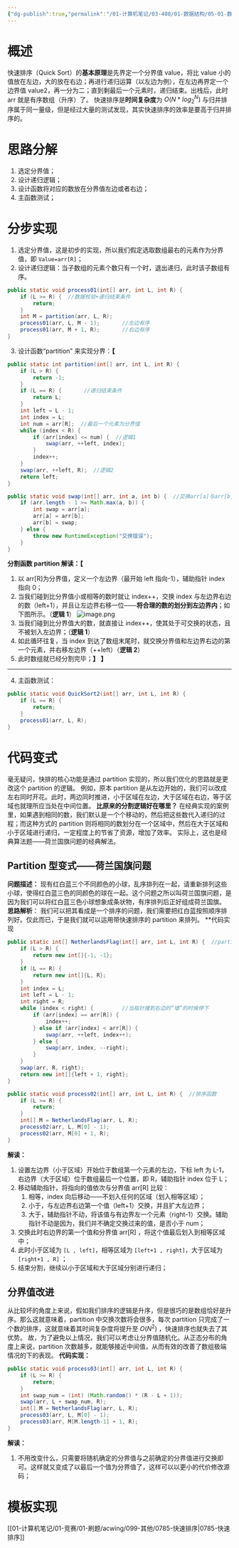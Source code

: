 ```yaml
---
{"dg-publish":true,"permalink":"/01-计算机笔记/03-408/01-数据结构/05-01-数据结构与算法-zuo/算法/02-排序算法/快速排序/","tags":["personal/blog","algorithm/sorting"]}
---
```



# 概述
快速排序（Quick Sort）的**基本原理**是先界定一个分界值 value，将比 value 小的值放在左边，大的放在右边；再进行递归运算（以左边为例），在左边再界定一个边界值 value2，再一分为二；直到剩最后一个元素时，递归结束。出栈后，此时 arr 就是有序数组（升序）了。
快速排序是**时间复杂度**为 $O(N*log_2^N)$ 与归并排序属于同一量级，但是经过大量的测试发现，其实快速排序的效率是要高于归并排序的。
# 思路分解
1. 选定分界值；
2. 设计递归逻辑；
3. 设计函数将对应的数放在分界值左边或者右边；
4. 主函数测试；
# 分步实现
1. 选定分界值，这是初步的实现，所以我们假定选取数组最右的元素作为分界值，即
   `Value=arr[R]`；
2. 设计递归逻辑：当子数组的元素个数只有一个时，退出递归，此时该子数组有序。
```java
public static void process01(int[] arr, int L, int R) {  
    if (L >= R) {  //数据校验+递归结束条件
        return;  
    }  
    int M = partition(arr, L, R);  
    process01(arr, L, M - 1);       //左边有序  
    process01(arr, M + 1, R);       //右边有序  
}
```
3. 设计函数“partition” 来实现分界：**【**
```java
public static int partition(int[] arr, int L, int R) {  
    if (L > R) {  
        return -1;  
    }  
    if (L == R) {       //递归结束条件  
        return L;  
    }  
    int left = L - 1;  
    int index = L;  
    int num = arr[R];  //最后一个元素为分界值
    while (index < R) {  
        if (arr[index] <= num) {  //逻辑1
            swap(arr, ++left, index);  
        }  
        index++;  
    }  
    swap(arr, ++left, R);  //逻辑2
    return left;  
}

public static void swap(int[] arr, int a, int b) {  //交换arr[a]与arr[b]
    if (arr.length - 1 >= Math.max(a, b)) {  
        int swap = arr[a];  
        arr[a] = arr[b];  
        arr[b] = swap;  
    } else {  
        throw new RuntimeException("交换错误");  
    }  
}
```
**分割函数 partition 解读：【** 
1. 以 arr[R]为分界值，定义一个左边界（最开始 left 指向-1），辅助指针 index 指向 0；
2. 当我们碰到比分界值小或相等的数时就让 index++，交换 index 与左边界右边的数（left+1），并且让左边界右移一位——**将合理的数的划分到左边界内**；如下图所示。（**逻辑 1**）
	![image.png](https://yelanyanyu-img-bed.oss-cn-hangzhou.aliyuncs.com/img/blog/2024/05/20240514182324.png)
3. 当我们碰到比分界值大的数，就直接让 index++，使其处于可交换的状态，且不被划入左边界；（**逻辑 1**）
4. 如此循环往复，当 index 到达了数组末尾时，就交换分界值和左边界右边的第一个元素，并右移左边界（++left）（**逻辑 2**）
5. 此时数组就已经分割完毕；**】** **】**
***
4. 主函数测试：
```java
public static void QuickSort2(int[] arr, int L, int R) {  
    if (L == R) {  
        return;  
    }  
    process01(arr, L, R);  
}
```
# 代码变式
毫无疑问，快排的核心功能是通过 partition 实现的，所以我们优化的思路就是更改这个 partition 的逻辑。
例如，原本 partition 是从左边开始的，我们可以改成左右同时开花。此时，两边同时推进，小于区域在左边，大于区域在右边，等于区域也就理所应当处在中间位置。
**比原来的分割逻辑好在哪里？** 在经典实现的案例里，如果遇到相同的数，我们默认是一个个移动的，然后把这些数代入递归的过程；而这种方式的 partition 则将相同的数划分在一个区域中，然后在大于区域和小于区域进行递归，一定程度上的节省了资源，增加了效率。
实际上，这也是经典算法题——荷兰国旗问题的经典解法。
## Partition 型变式——荷兰国旗问题
**问题描述：** 现有红白蓝三个不同颜色的小球，乱序排列在一起，请重新排列这些小球，使得红白蓝三色的同颜色的球在一起。这个问题之所以叫荷兰国旗问题，是因为我们可以将红白蓝三色小球想象成条状物，有序排列后正好组成荷兰国旗。
**思路解析**：
我们可以把其看成是一个排序的问题，我们需要把红白蓝按照顺序排列好。仅此而已，于是我们就可以运用带快速排序的 partition 来排列。
**代码实现 
```java
public static int[] NetherlandsFlag(int[] arr, int L, int R) {  //partition过程
    if (L > R) {  
        return new int[]{-1, -1};  
    }  
    if (L == R) {  
        return new int[]{L, R};  
    }  
    int index = L;  
    int left = L - 1;  
    int right = R;  
    while (index < right) {         //当指针撞到右边的“墙”的时候停下  
        if (arr[index] == arr[R]) {  
            index++;  
        } else if (arr[index] < arr[R]) {  
            swap(arr, ++left, index++);  
        } else {  
            swap(arr, index, --right);  
        }  
    }  
    swap(arr, R, right);  
    return new int[]{left + 1, right};  
}

public static void process02(int[] arr, int L, int R) {  //排序函数
    if (L >= R) {  
        return;  
    }  
    int[] M = NetherlandsFlag(arr, L, R);  
    process02(arr, L, M[0] - 1);  
    process02(arr, M[0] + 1, R);  
}
```
**解读：** 
1. 设置左边界（小于区域）开始位于数组第一个元素的左边，下标 left 为 L-1，右边界（大于区域）位于数组最后一个位置，即 R，辅助指针 index 位于 L；
2. 移动辅助指针，将指向的值依次与分界值 arr[R] 比较：
	1. 相等，index 向后移动——不划入任何的区域（划入相等区域）；
	2. 小于，与左边界右边第一个值（left+1）交换，并且扩大左边界；
	3. 大于，辅助指针不动，将该值与有边界左一个元素（right-1）交换。辅助指针不动是因为，我们并不确定交换过来的值，是否小于 num；
3. 交换此时右边界的第一个值和分界值 arr[R] ，将这个值最后划入到相等区域中；
4. 此时小于区域为 `[L , left]`，相等区域为 `[left+1 , right]`，大于区域为 `[right+1 , R]` ；
5. 结束分割，继续以小于区域和大于区域分别进行递归；
## 分界值改进
从比较坏的角度上来说，假如我们排序的逻辑是升序，但是很巧的是数组恰好是升序。那么这就意味着，partition 中交换次数将会很多，每次 partition 只完成了一个数的排序，这就意味着其时间复杂度将提升至 $O(N^2)$ ，快速排序也就失去了其优势。
故，为了避免以上情况，我们可以考虑让分界值随机化。从正态分布的角度上来说，partition 次数越多，就能够接近中间值，从而有效的改善了数组极端情况的下的表现。
**代码实现：**
```java
public static void process03(int[] arr, int L, int R) {  
    if (L >= R) {  
        return;  
    }  
    int swap_num = (int) (Math.random() * (R - L + 1));  
    swap(arr, L + swap_num, R);  
    int[] M = NetherlandsFlag(arr, L, R);  
    process03(arr, L, M[0] - 1);  
    process03(arr, M[M.length-1] + 1, R);  
}
```
**解读：**
1. 不用改变什么，只需要将随机确定的分界值与之前确定的分界值进行交换即可。这样就又变成了以最后一个值为分界值了，这样可以以更小的代价修改源码；

# 模板实现
[[01-计算机笔记/01-竞赛/01-刷题/acwing/099-其他/0785-快速排序\|0785-快速排序]]